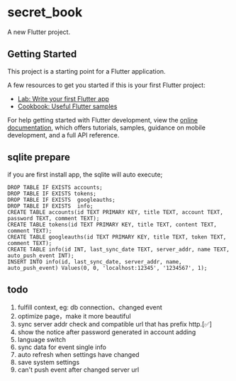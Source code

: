 # secret_book

A new Flutter project.

## Getting Started

This project is a starting point for a Flutter application.

A few resources to get you started if this is your first Flutter project:

- [Lab: Write your first Flutter app](https://docs.flutter.dev/get-started/codelab)
- [Cookbook: Useful Flutter samples](https://docs.flutter.dev/cookbook)

For help getting started with Flutter development, view the
[online documentation](https://docs.flutter.dev/), which offers tutorials,
samples, guidance on mobile development, and a full API reference.

## sqlite prepare

if you are first install app, the sqlite will auto execute;

```sqlite
DROP TABLE IF EXISTS accounts;
DROP TABLE IF EXISTS tokens;
DROP TABLE IF EXISTS  googleauths;
DROP TABLE IF EXISTS  info;
CREATE TABLE accounts(id TEXT PRIMARY KEY, title TEXT, account TEXT, password TEXT, comment TEXT);
CREATE TABLE tokens(id TEXT PRIMARY KEY, title TEXT, content TEXT, comment TEXT);
CREATE TABLE googleauths(id TEXT PRIMARY KEY, title TEXT, token TEXT, comment TEXT);
CREATE TABLE info(id INT, last_sync_date TEXT, server_addr, name TEXT, auto_push_event INT);
INSERT INTO info(id, last_sync_date, server_addr, name, auto_push_event) Values(0, 0, 'localhost:12345', '1234567', 1);
```

## todo

1. fulfill context, eg: db connection、changed event
2. optimize page，make it more beautiful
3. sync server addr check and compatible url that has prefix http.[✅]
4. show the notice after password generated in account adding
5. language switch
6. sync data for event single info
7. auto refresh when settings have changed
8. save system settings
9. can't push event after changed server url
